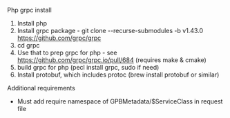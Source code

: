 Php grpc install
1. Install php
2. Install grpc package - git clone --recurse-submodules -b v1.43.0 https://github.com/grpc/grpc
3. cd grpc
4. Use that to prep grpc for php - see https://github.com/grpc/grpc.io/pull/684 (requires make & cmake)
5. build grpc for php (pecl install grpc, sudo if need)
6. Install protobuf, which includes protoc (brew install protobuf or similar) 

Additional requirements
- Must add require namespace of GPBMetadata/$ServiceClass in request file
